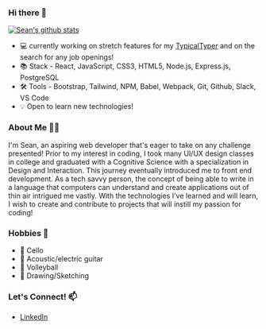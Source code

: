 ### Hi there 👋

[![Sean's github stats](https://github-readme-stats.vercel.app/api?username=seankim248&theme=vue-dark&hide=stars,contribs)](https://github.com/seankim248/github-readme-stats)

- 💻 currently working on stretch features for my [TypicalTyper](https://typical-typer.herokuapp.com/) and on the search for any job openings!
- 📚 Stack - React, JavaScript, CSS3, HTML5, Node.js, Express.js, PostgreSQL
- 🛠️ Tools - Bootstrap, Tailwind, NPM, Babel, Webpack, Git, Github, Slack, VS Code
- 💡 Open to learn new technologies!

### About Me 👨‍💻

I'm Sean, an aspiring web developer that's eager to take on any challenge presented! Prior to my interest in coding, I took many UI/UX design classes in college and graduated with a Cognitive Science with a specialization in Design and Interaction. This journey eventually introduced me to front end development. As a tech savvy person, the concept of being able to write in a language that computers can understand and create applications out of thin air intrigued me vastly. With the technologies I've learned and will learn, I wish to create and contribute to projects that will instill my passion for coding!

### Hobbies 🌟
- 🎻 Cello
- 🎸 Acoustic/electric guitar
- 🏐 Volleyball
- 📝 Drawing/Sketching

### Let's Connect! 📫
- [LinkedIn](https://www.linkedin.com/in/seankim248/)
